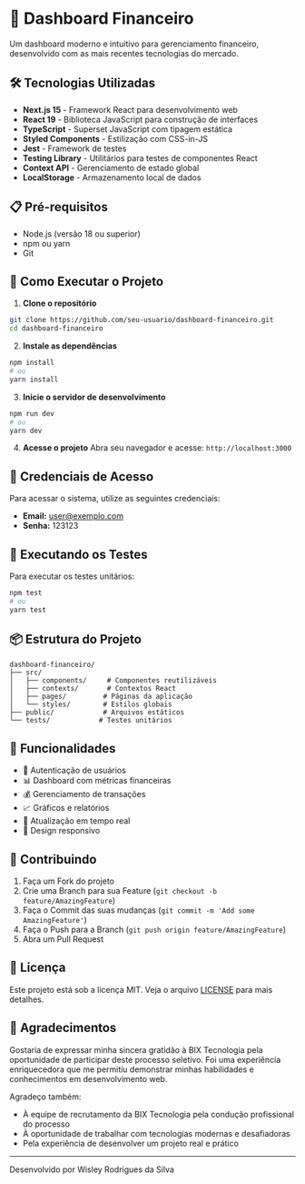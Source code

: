 # 🚀 Dashboard Financeiro

Um dashboard moderno e intuitivo para gerenciamento financeiro, desenvolvido com as mais recentes tecnologias do mercado.

## 🛠️ Tecnologias Utilizadas

- **Next.js 15** - Framework React para desenvolvimento web
- **React 19** - Biblioteca JavaScript para construção de interfaces
- **TypeScript** - Superset JavaScript com tipagem estática
- **Styled Components** - Estilização com CSS-in-JS
- **Jest** - Framework de testes
- **Testing Library** - Utilitários para testes de componentes React
- **Context API** - Gerenciamento de estado global
- **LocalStorage** - Armazenamento local de dados

## 📋 Pré-requisitos

- Node.js (versão 18 ou superior)
- npm ou yarn
- Git

## 🚀 Como Executar o Projeto

1. **Clone o repositório**

```bash
git clone https://github.com/seu-usuario/dashboard-financeiro.git
cd dashboard-financeiro
```

2. **Instale as dependências**

```bash
npm install
# ou
yarn install
```

3. **Inicie o servidor de desenvolvimento**

```bash
npm run dev
# ou
yarn dev
```

4. **Acesse o projeto**
   Abra seu navegador e acesse: `http://localhost:3000`

## 🔑 Credenciais de Acesso

Para acessar o sistema, utilize as seguintes credenciais:

- **Email:** user@exemplo.com
- **Senha:** 123123

## 🧪 Executando os Testes

Para executar os testes unitários:

```bash
npm test
# ou
yarn test
```

## 📦 Estrutura do Projeto

```
dashboard-financeiro/
├── src/
│   ├── components/     # Componentes reutilizáveis
│   ├── contexts/       # Contextos React
│   ├── pages/         # Páginas da aplicação
│   └── styles/        # Estilos globais
├── public/            # Arquivos estáticos
└── tests/            # Testes unitários
```

## 🎯 Funcionalidades

- 🔐 Autenticação de usuários
- 📊 Dashboard com métricas financeiras
- 💰 Gerenciamento de transações
- 📈 Gráficos e relatórios
- 🔄 Atualização em tempo real
- 📱 Design responsivo

## 🤝 Contribuindo

1. Faça um Fork do projeto
2. Crie uma Branch para sua Feature (`git checkout -b feature/AmazingFeature`)
3. Faça o Commit das suas mudanças (`git commit -m 'Add some AmazingFeature'`)
4. Faça o Push para a Branch (`git push origin feature/AmazingFeature`)
5. Abra um Pull Request

## 📝 Licença

Este projeto está sob a licença MIT. Veja o arquivo [LICENSE](LICENSE) para mais detalhes.

## 🙏 Agradecimentos

Gostaria de expressar minha sincera gratidão à BIX Tecnologia pela oportunidade de participar deste processo seletivo. Foi uma experiência enriquecedora que me permitiu demonstrar minhas habilidades e conhecimentos em desenvolvimento web.

Agradeço também:

- À equipe de recrutamento da BIX Tecnologia pela condução profissional do processo
- À oportunidade de trabalhar com tecnologias modernas e desafiadoras
- Pela experiência de desenvolver um projeto real e prático

---

Desenvolvido por Wisley Rodrigues da Silva
